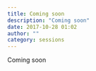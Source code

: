 ```yaml
---
title: Coming soon
description: "Coming soon"
date: 2017-10-28 01:02
author: ""
category: sessions
---
```

Coming soon
